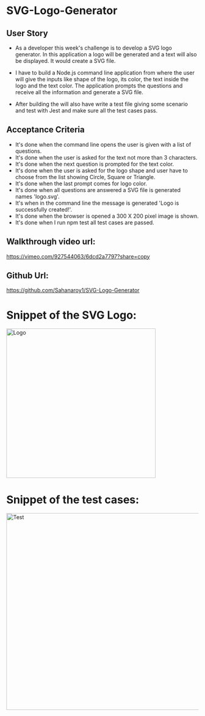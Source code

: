 # SVG-Logo-Generator

## User Story

* As a developer this week's challenge is to develop a SVG logo generator. In this application a logo will be generated and a text will also be displayed. It would create a SVG file.

* I have to build a Node.js command line application from where the user will give the inputs like shape of the logo, its color, the text inside the logo and the text color. The application prompts the questions and receive all the information and generate a SVG file.

* After building the will also have write a test file giving some scenario and test with Jest and make sure all the test cases pass.


## Acceptance Criteria

* It's done when the command line opens the user is given with a list of questions.
* It's done when the user is asked for the text not more than 3 characters.
* It's done when the next question is prompted for the text color.
* It's done when the user is asked for the logo shape and user have to choose from the list showing Circle, Square or Triangle.
* It's done when the last prompt comes for logo color.
* It's done when all questions are answered a SVG file is generated names 'logo.svg'.
* It's when in the command line the message is generated 'Logo is successfully created!'.
* It's done when the browser is opened a 300 X 200 pixel image is shown.
* It's done when I run npm test all test cases are passed.

## Walkthrough video url:
https://vimeo.com/927544063/6dcd2a7797?share=copy

## Github Url:
https://github.com/Sahanaroy1/SVG-Logo-Generator

# Snippet of the SVG Logo:
<img width="391" alt="Logo" src="https://github.com/Sahanaroy1/SVG-Logo-Generator/assets/127791384/13086c89-820f-4743-b52c-1bf0d74bd8bc">


# Snippet of the test cases:
<img width="515" alt="Test" src="https://github.com/Sahanaroy1/SVG-Logo-Generator/assets/127791384/4017b97c-b534-495e-8bae-84fddfe6a984">




